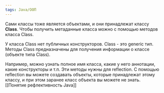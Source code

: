 ```yaml
---
tags: Java/ООП
---
```

Сами классы тоже является объектами, и они принадлежат классу **Class**. Чтобы получить метаданные класса можно с помощью методов класса Class.

У класса Class нет публичных конструкторов. Class - это generic тип. Методы Class предназначены для получения информации о классе (объекте типа Class). 

Например, можно узнать полное имя класса, какие у него аннотации, какие конструкторы и т.п. Эти методы нужны для reflection. С помощью reflection вы можете создавать объекты, которые принадлежат этому классу, и при этом заранее класс объекта вы можете не знать. [[Понятие рефлективность Java]]
